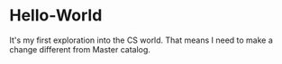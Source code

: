 # Hello-World
It's my first exploration into the CS world. 
That means I need to make a change different from Master catalog.
